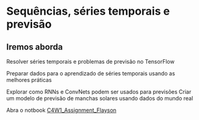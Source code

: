 # Sequências, séries temporais e previsão

## Iremos aborda

Resolver séries temporais e problemas de previsão no TensorFlow

Preparar dados para o aprendizado de séries temporais usando as melhores práticas

Explorar como RNNs e ConvNets podem ser usados para previsões
Criar um modelo de previsão de manchas solares usando dados do mundo real

Abra o notbook [C4W1_Assignment_Flayson](https://github.com/FlaysonSantos/Machine_Learning/blob/main/Sequ%C3%AAncias%20s%C3%A9ries%20temporais%20e%20previs%C3%A3o/C4W1_Assignment_Flayson.ipynb)
